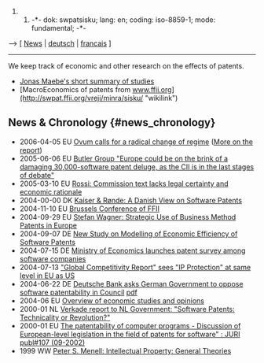 1.  1.  -\*- dok: swpatsisku; lang: en; coding: iso-8859-1; mode:
        fundamental; -\*-

\--\> \[ [ News](SwpatcninoEn "wikilink") \| [
deutsch](SwpatsiskuDe "wikilink") \| [
francais](SwpatsiskuFr "wikilink") \]

------------------------------------------------------------------------

We keep track of economic and other research on the effects of patents.

-   [Jonas Maebe\'s short summary of
    studies](http://www.ffii.org/~jmaebe/swpat/studies/studies_short_en.pdf "wikilink")
-   [MacroEconomics of patents from
    www.ffii.org](http://swpat.ffii.org/vreji/minra/sisku/ "wikilink")

## News & Chronology {#news_chronology}

-   2006-04-05 EU [Ovum calls for a radical change of
    regime](http://www.ovum.com/go/content/c,377,62989 "wikilink")
    ([More on the
    report](http://store.ovum.com/detail.aspx?ID=1981 "wikilink"))
-   2005-06-06 EU [Butler Group \"Europe could be on the brink of a
    damaging 30,000-software patent deluge, as the CII is in the last
    stages of
    debate\"](http://www.butlergroup.com/company/press/docview.asp?id=159 "wikilink")
-   2005-03-10 EU [ Rossi: Commission text lacks legal certainty and
    economic rationale](Rossi050310En "wikilink")
-   2004-00-00 DK [ Kaiser & Rønde: A Danish View on Software
    Patents](Kairoe04En "wikilink")
-   2004-11-10 EU [Brussels Conference of
    FFII](http://eu.ffii.org/sections/bxl0411/ "wikilink")
-   2004-09-29 EU [ Stefan Wagner: Strategic Use of Business Method
    Patents in Europe](Wagner0409En "wikilink")
-   2004-09-07 DE [ New Study on Modelling of Economic Efficiency of
    Software Patents](Beimborn04En "wikilink")
-   2004-07-15 DE [ Ministry of Economics launches patent survey among
    software companies](Bmwa040715En "wikilink")
-   2004-07-13 [ \"Global Competitivity Report\" sees \"IP Protection\"
    at same level in EU as US](Kompet040713En "wikilink")
-   2004-06-22 DE [ Deutsche Bank asks German Government to oppose
    software patentability in Council](DB040622En "wikilink")
    [pdf](http://www.dbresearch.com/PROD/DBR_INTERNET_EN-PROD/PROD0000000000175949.pdf "wikilink")
-   2004-06 EU [ Overview of economic studies and
    opinions](ConsParl0406En "wikilink")
-   2000-01 NL [ Verkade report to NL Government: \"Software Patents:
    Technicality or Revolution?\"](Verkade0001En "wikilink")
-   2000-01 EU [The patentability of computer programs - Discussion of
    European-level legislation in the field of patents for software\" :
    JURI publ#107
    (09-2002)](http://www4.europarl.eu.int/internet/workingpapers/juri/pdf/107_en.pdf "wikilink")
-   1999 WW [Peter S. Menell: Intellectual Property: General
    Theories](http://encyclo.findlaw.com/1600book.pdf "wikilink")
